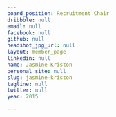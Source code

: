 ```yaml
---
board_position: Recruitment Chair
dribbble: null
email: null
facebook: null
github: null
headshot_jpg_url: null
layout: member_page
linkedin: null
name: Jasmine Kriston
personal_site: null
slug: jasmine-kriston
tagline: null
twitter: null
year: 2015

---
```

